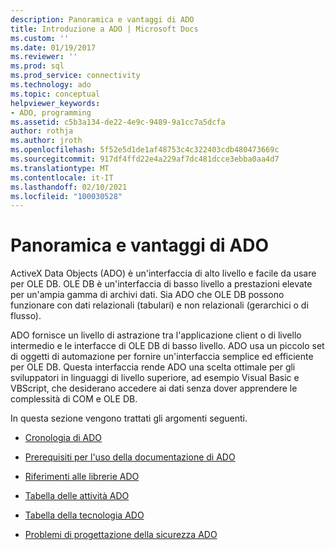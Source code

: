 ```yaml
---
description: Panoramica e vantaggi di ADO
title: Introduzione a ADO | Microsoft Docs
ms.custom: ''
ms.date: 01/19/2017
ms.reviewer: ''
ms.prod: sql
ms.prod_service: connectivity
ms.technology: ado
ms.topic: conceptual
helpviewer_keywords:
- ADO, programming
ms.assetid: c5b3a134-de22-4e9c-9489-9a1cc7a5dcfa
author: rothja
ms.author: jroth
ms.openlocfilehash: 5f52e5d1de1af48753c4c322403cdb480473669c
ms.sourcegitcommit: 917df4ffd22e4a229af7dc481dcce3ebba0aa4d7
ms.translationtype: MT
ms.contentlocale: it-IT
ms.lasthandoff: 02/10/2021
ms.locfileid: "100030528"
---
```

# <a name="ado-overview-and-benefits"></a>Panoramica e vantaggi di ADO
ActiveX Data Objects (ADO) è un'interfaccia di alto livello e facile da usare per OLE DB. OLE DB è un'interfaccia di basso livello a prestazioni elevate per un'ampia gamma di archivi dati. Sia ADO che OLE DB possono funzionare con dati relazionali (tabulari) e non relazionali (gerarchici o di flusso).

 ADO fornisce un livello di astrazione tra l'applicazione client o di livello intermedio e le interfacce di OLE DB di basso livello. ADO usa un piccolo set di oggetti di automazione per fornire un'interfaccia semplice ed efficiente per OLE DB. Questa interfaccia rende ADO una scelta ottimale per gli sviluppatori in linguaggi di livello superiore, ad esempio Visual Basic e VBScript, che desiderano accedere ai dati senza dover apprendere le complessità di COM e OLE DB.

 In questa sezione vengono trattati gli argomenti seguenti.

-   [Cronologia di ADO](./ado-history.md)

-   [Prerequisiti per l'uso della documentazione di ADO](./prerequisites-for-using-the-ado-documentation.md)

-   [Riferimenti alle librerie ADO](./referencing-the-ado-libraries.md)

-   [Tabella delle attività ADO](./ado-task-table.md)

-   [Tabella della tecnologia ADO](./ado-technology-table.md)

-   [Problemi di progettazione della sicurezza ADO](./ado-security-design-issues.md)